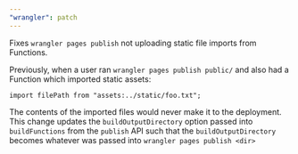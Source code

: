 ```yaml
---
"wrangler": patch
---
```


Fixes `wrangler pages publish` not uploading static file imports from Functions.

Previously, when a user ran `wrangler pages publish public/` and also had a Function which imported static assets:

```tsx
import filePath from "assets:../static/foo.txt";
```

The contents of the imported files would never make it to the deployment. This change updates the `buildOutputDirectory` option passed into `buildFunctions` from the `publish` API such that the `buildOutputDirectory` becomes whatever was passed into `wrangler pages publish <dir>`

